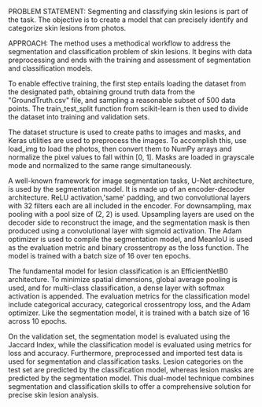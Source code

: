 PROBLEM STATEMENT: Segmenting and classifying skin lesions is part of the task. The objective is to create a model that can precisely identify and categorize skin lesions from photos.	

APPROACH: The method uses a methodical workflow to address the segmentation and classification problem of skin lesions. It begins with data preprocessing and ends with the training and assessment of segmentation and classification models.

To enable effective training, the first step entails loading the dataset from the designated path, obtaining ground truth data from the "GroundTruth.csv" file, and sampling a reasonable subset of 500 data points. The train_test_split function from scikit-learn is then used to divide the dataset into training and validation sets.

The dataset structure is used to create paths to images and masks, and Keras utilities are used to preprocess the images. To accomplish this, use load_img to load the photos, then convert them to NumPy arrays and normalize the pixel values to fall within [0, 1]. Masks are loaded in grayscale mode and normalized to the same range simultaneously.

A well-known framework for image segmentation tasks, U-Net architecture, is used by the segmentation model. It is made up of an encoder-decoder architecture. ReLU activation,'same' padding, and two convolutional layers with 32 filters each are all included in the encoder. For downsampling, max pooling with a pool size of (2, 2) is used. Upsampling layers are used on the decoder side to reconstruct the image, and the segmentation mask is then produced using a convolutional layer with sigmoid activation. The Adam optimizer is used to compile the segmentation model, and MeanIoU is used as the evaluation metric and binary crossentropy as the loss function. The model is trained with a batch size of 16 over ten epochs.

The fundamental model for lesion classification is an EfficientNetB0 architecture. To minimize spatial dimensions, global average pooling is used, and for multi-class classification, a dense layer with softmax activation is appended. The evaluation metrics for the classification model include categorical accuracy, categorical crossentropy loss, and the Adam optimizer. Like the segmentation model, it is trained with a batch size of 16 across 10 epochs.

On the validation set, the segmentation model is evaluated using the Jaccard Index, while the classification model is evaluated using metrics for loss and accuracy. Furthermore, preprocessed and imported test data is used for segmentation and classification tasks. Lesion categories on the test set are predicted by the classification model, whereas lesion masks are predicted by the segmentation model. This dual-model technique combines segmentation and classification skills to offer a comprehensive solution for precise skin lesion analysis.
